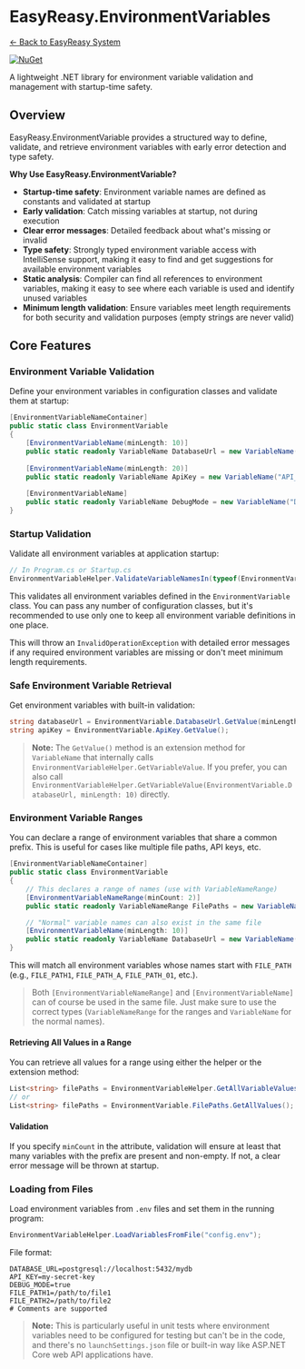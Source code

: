 # EasyReasy.EnvironmentVariables

[← Back to EasyReasy System](../README.md)

[![NuGet](https://img.shields.io/badge/nuget-EasyReasy.EnvironmentVariables-blue.svg)](https://www.nuget.org/packages/EasyReasy.EnvironmentVariables)

A lightweight .NET library for environment variable validation and management with startup-time safety.

## Overview

EasyReasy.EnvironmentVariable provides a structured way to define, validate, and retrieve environment variables with early error detection and type safety.

**Why Use EasyReasy.EnvironmentVariable?**

- **Startup-time safety**: Environment variable names are defined as constants and validated at startup
- **Early validation**: Catch missing variables at startup, not during execution
- **Clear error messages**: Detailed feedback about what's missing or invalid
- **Type safety**: Strongly typed environment variable access with IntelliSense support, making it easy to find and get suggestions for available environment variables
- **Static analysis**: Compiler can find all references to environment variables, making it easy to see where each variable is used and identify unused variables
- **Minimum length validation**: Ensure variables meet length requirements for both security and validation purposes (empty strings are never valid)

## Core Features

### Environment Variable Validation

Define your environment variables in configuration classes and validate them at startup:

```csharp
[EnvironmentVariableNameContainer]
public static class EnvironmentVariable
{
    [EnvironmentVariableName(minLength: 10)]
    public static readonly VariableName DatabaseUrl = new VariableName("DATABASE_URL");
    
    [EnvironmentVariableName(minLength: 20)]
    public static readonly VariableName ApiKey = new VariableName("API_KEY");
    
    [EnvironmentVariableName]
    public static readonly VariableName DebugMode = new VariableName("DEBUG_MODE");
}
```

### Startup Validation

Validate all environment variables at application startup:

```csharp
// In Program.cs or Startup.cs
EnvironmentVariableHelper.ValidateVariableNamesIn(typeof(EnvironmentVariable));
```

This validates all environment variables defined in the `EnvironmentVariable` class. You can pass any number of configuration classes, but it's recommended to use only one to keep all environment variable definitions in one place.

This will throw an `InvalidOperationException` with detailed error messages if any required environment variables are missing or don't meet minimum length requirements.

### Safe Environment Variable Retrieval

Get environment variables with built-in validation:

```csharp
string databaseUrl = EnvironmentVariable.DatabaseUrl.GetValue(minLength: 10);
string apiKey = EnvironmentVariable.ApiKey.GetValue();
```

> **Note:** The `GetValue()` method is an extension method for `VariableName` that internally calls `EnvironmentVariableHelper.GetVariableValue`. If you prefer, you can also call `EnvironmentVariableHelper.GetVariableValue(EnvironmentVariable.DatabaseUrl, minLength: 10)` directly.

### Environment Variable Ranges

You can declare a range of environment variables that share a common prefix. This is useful for cases like multiple file paths, API keys, etc.

```csharp
[EnvironmentVariableNameContainer]
public static class EnvironmentVariable
{
    // This declares a range of names (use with VariableNameRange)
    [EnvironmentVariableNameRange(minCount: 2)]
    public static readonly VariableNameRange FilePaths = new VariableNameRange("FILE_PATH");

    // "Normal" variable names can also exist in the same file
    [EnvironmentVariableName(minLength: 10)]
    public static readonly VariableName DatabaseUrl = new VariableName("DATABASE_URL");
}
```

This will match all environment variables whose names start with `FILE_PATH` (e.g., `FILE_PATH1`, `FILE_PATH_A`, `FILE_PATH_01`, etc.).

> Both `[EnvironmentVariableNameRange]` and `[EnvironmentVariableName]` can of course be used in the same file. Just make sure to use the correct types (`VariableNameRange` for the ranges and `VariableName` for the normal names).

#### Retrieving All Values in a Range

You can retrieve all values for a range using either the helper or the extension method:

```csharp
List<string> filePaths = EnvironmentVariableHelper.GetAllVariableValuesInRange(EnvironmentVariable.FilePaths);
// or
List<string> filePaths = EnvironmentVariable.FilePaths.GetAllValues();
```

#### Validation

If you specify `minCount` in the attribute, validation will ensure at least that many variables with the prefix are present and non-empty. If not, a clear error message will be thrown at startup.

### Loading from Files

Load environment variables from `.env` files and set them in the running program:

```csharp
EnvironmentVariableHelper.LoadVariablesFromFile("config.env");
```

File format:
```
DATABASE_URL=postgresql://localhost:5432/mydb
API_KEY=my-secret-key
DEBUG_MODE=true
FILE_PATH1=/path/to/file1
FILE_PATH2=/path/to/file2
# Comments are supported
```

> **Note:** This is particularly useful in unit tests where environment variables need to be configured for testing but can't be in the code, and there's no `launchSettings.json` file or built-in way like ASP.NET Core web API applications have.
